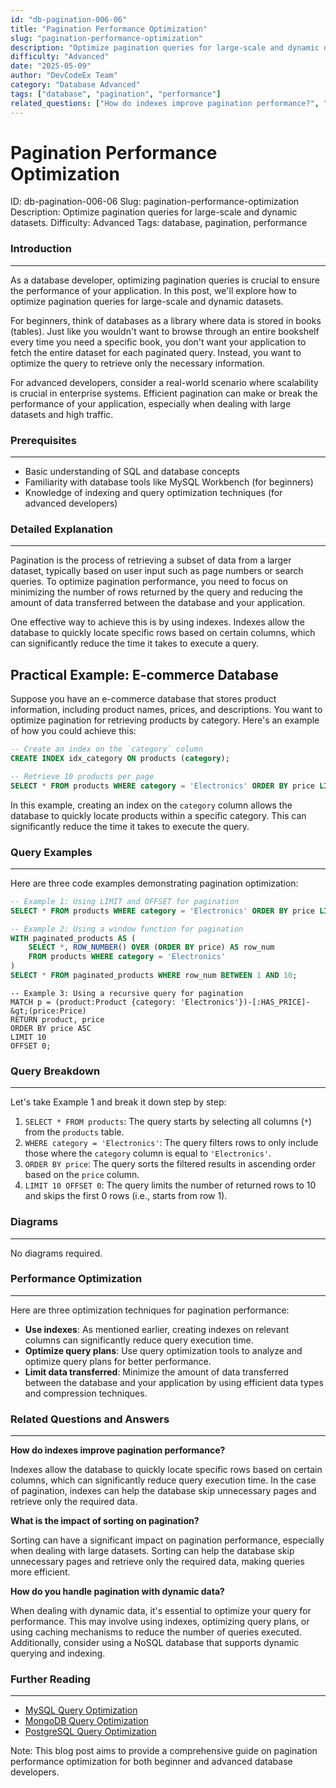 ```yaml
---
id: "db-pagination-006-06"
title: "Pagination Performance Optimization"
slug: "pagination-performance-optimization"
description: "Optimize pagination queries for large-scale and dynamic datasets."
difficulty: "Advanced"
date: "2025-05-09"
author: "DevCodeEx Team"
category: "Database Advanced"
tags: ["database", "pagination", "performance"]
related_questions: ["How do indexes improve pagination performance?", "What is the impact of sorting on pagination?", "How do you handle pagination with dynamic data?"]
---
```


**Pagination Performance Optimization**
=====================================================

ID: db-pagination-006-06
Slug: pagination-performance-optimization
Description: Optimize pagination queries for large-scale and dynamic datasets.
Difficulty: Advanced
Tags: database, pagination, performance

### Introduction
-------------

As a database developer, optimizing pagination queries is crucial to ensure the performance of your application. In this post, we'll explore how to optimize pagination queries for large-scale and dynamic datasets.

For beginners, think of databases as a library where data is stored in books (tables). Just like you wouldn't want to browse through an entire bookshelf every time you need a specific book, you don't want your application to fetch the entire dataset for each paginated query. Instead, you want to optimize the query to retrieve only the necessary information.

For advanced developers, consider a real-world scenario where scalability is crucial in enterprise systems. Efficient pagination can make or break the performance of your application, especially when dealing with large datasets and high traffic.

### Prerequisites
-------------

* Basic understanding of SQL and database concepts
* Familiarity with database tools like MySQL Workbench (for beginners)
* Knowledge of indexing and query optimization techniques (for advanced developers)

### Detailed Explanation
-------------------------

Pagination is the process of retrieving a subset of data from a larger dataset, typically based on user input such as page numbers or search queries. To optimize pagination performance, you need to focus on minimizing the number of rows returned by the query and reducing the amount of data transferred between the database and your application.

One effective way to achieve this is by using indexes. Indexes allow the database to quickly locate specific rows based on certain columns, which can significantly reduce the time it takes to execute a query.

Practical Example: E-commerce Database
--------------------------------------

Suppose you have an e-commerce database that stores product information, including product names, prices, and descriptions. You want to optimize pagination for retrieving products by category. Here's an example of how you could achieve this:

```sql
-- Create an index on the `category` column
CREATE INDEX idx_category ON products (category);

-- Retrieve 10 products per page
SELECT * FROM products WHERE category = 'Electronics' ORDER BY price LIMIT 10 OFFSET 0;
```

In this example, creating an index on the `category` column allows the database to quickly locate products within a specific category. This can significantly reduce the time it takes to execute the query.

### Query Examples
------------------

Here are three code examples demonstrating pagination optimization:

```sql
-- Example 1: Using LIMIT and OFFSET for pagination
SELECT * FROM products WHERE category = 'Electronics' ORDER BY price LIMIT 10 OFFSET 0;
```

```sql
-- Example 2: Using a window function for pagination
WITH paginated_products AS (
    SELECT *, ROW_NUMBER() OVER (ORDER BY price) AS row_num
    FROM products WHERE category = 'Electronics'
)
SELECT * FROM paginated_products WHERE row_num BETWEEN 1 AND 10;
```

```cypher
-- Example 3: Using a recursive query for pagination
MATCH p = (product:Product {category: 'Electronics'})-[:HAS_PRICE]-&gt;(price:Price)
RETURN product, price
ORDER BY price ASC
LIMIT 10
OFFSET 0;
```

### Query Breakdown
-------------------

Let's take Example 1 and break it down step by step:

1. `SELECT * FROM products`: The query starts by selecting all columns (`*`) from the `products` table.
2. `WHERE category = 'Electronics'`: The query filters rows to only include those where the `category` column is equal to `'Electronics'`.
3. `ORDER BY price`: The query sorts the filtered results in ascending order based on the `price` column.
4. `LIMIT 10 OFFSET 0`: The query limits the number of returned rows to 10 and skips the first 0 rows (i.e., starts from row 1).

### Diagrams
------------

No diagrams required.

### Performance Optimization
---------------------------

Here are three optimization techniques for pagination performance:

* **Use indexes**: As mentioned earlier, creating indexes on relevant columns can significantly reduce query execution time.
* **Optimize query plans**: Use query optimization tools to analyze and optimize query plans for better performance.
* **Limit data transferred**: Minimize the amount of data transferred between the database and your application by using efficient data types and compression techniques.

### Related Questions and Answers
----------------------------------

**How do indexes improve pagination performance?**

Indexes allow the database to quickly locate specific rows based on certain columns, which can significantly reduce query execution time. In the case of pagination, indexes can help the database skip unnecessary pages and retrieve only the required data.

**What is the impact of sorting on pagination?**

Sorting can have a significant impact on pagination performance, especially when dealing with large datasets. Sorting can help the database skip unnecessary pages and retrieve only the required data, making queries more efficient.

**How do you handle pagination with dynamic data?**

When dealing with dynamic data, it's essential to optimize your query for performance. This may involve using indexes, optimizing query plans, or using caching mechanisms to reduce the number of queries executed. Additionally, consider using a NoSQL database that supports dynamic querying and indexing.

### Further Reading
--------------------

* [MySQL Query Optimization](https://dev.mysql.com/doc/refman/8.0/en/query-optimization.html)
* [MongoDB Query Optimization](https://docs.mongodb.com/manual/applications/aggregation/)
* [PostgreSQL Query Optimization](https://www.postgresql.org/docs/current/performance-tips.html)

Note: This blog post aims to provide a comprehensive guide on pagination performance optimization for both beginner and advanced database developers.